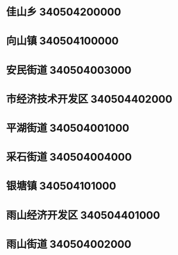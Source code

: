 # 佳山乡 340504200000
# 向山镇 340504100000
# 安民街道 340504003000
# 市经济技术开发区 340504402000
# 平湖街道 340504001000
# 采石街道 340504004000
# 银塘镇 340504101000
# 雨山经济开发区 340504401000
# 雨山街道 340504002000
